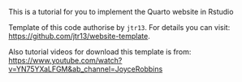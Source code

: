 This is a tutorial for you to implement the Quarto website in Rstudio

Template of this code authorise by `jtr13`. For details you can visit: https://github.com/jtr13/website-template.

Also tutorial videos for download this template is from: https://www.youtube.com/watch?v=YN75YXaLFGM&ab_channel=JoyceRobbins
